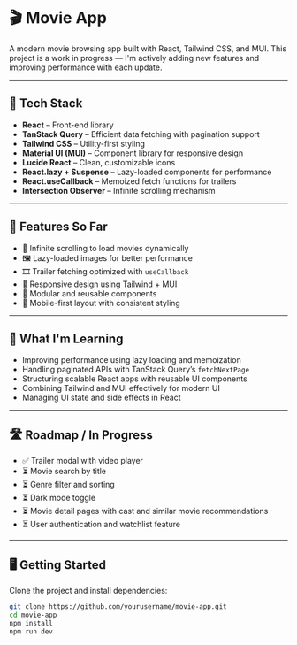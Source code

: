 # 🎬 Movie App

A modern movie browsing app built with React, Tailwind CSS, and MUI. This project is a work in progress — I'm actively adding new features and improving performance with each update.

---

## 🔧 Tech Stack

- **React** – Front-end library
- **TanStack Query** – Efficient data fetching with pagination support
- **Tailwind CSS** – Utility-first styling
- **Material UI (MUI)** – Component library for responsive design
- **Lucide React** – Clean, customizable icons
- **React.lazy + Suspense** – Lazy-loaded components for performance
- **React.useCallback** – Memoized fetch functions for trailers
- **Intersection Observer** – Infinite scrolling mechanism

---

## 🚀 Features So Far

- 🔄 Infinite scrolling to load movies dynamically
- 🖼️ Lazy-loaded images for better performance
- 🎞️ Trailer fetching optimized with `useCallback`
- 🎨 Responsive design using Tailwind + MUI
- 🧩 Modular and reusable components
- 📱 Mobile-first layout with consistent styling

---

## 🧠 What I'm Learning

- Improving performance using lazy loading and memoization
- Handling paginated APIs with TanStack Query’s `fetchNextPage`
- Structuring scalable React apps with reusable UI components
- Combining Tailwind and MUI effectively for modern UI
- Managing UI state and side effects in React

---

## 🛣️ Roadmap / In Progress

- ✅ Trailer modal with video player
- ⏳ Movie search by title
- ⏳ Genre filter and sorting
- ⏳ Dark mode toggle
- ⏳ Movie detail pages with cast and similar movie recommendations
- ⏳ User authentication and watchlist feature

---

## 🖥️ Getting Started

Clone the project and install dependencies:

```bash
git clone https://github.com/yourusername/movie-app.git
cd movie-app
npm install
npm run dev

```
